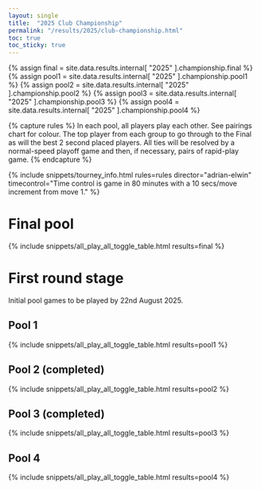 ```yaml
---
layout: single
title:  "2025 Club Championship"
permalink: "/results/2025/club-championship.html"
toc: true
toc_sticky: true
---
```


{% assign final = site.data.results.internal[ "2025" ].championship.final %}
{% assign pool1 = site.data.results.internal[ "2025" ].championship.pool1 %}
{% assign pool2 = site.data.results.internal[ "2025" ].championship.pool2 %}
{% assign pool3 = site.data.results.internal[ "2025" ].championship.pool3 %}
{% assign pool4 = site.data.results.internal[ "2025" ].championship.pool4 %}

{% capture rules %}
In each pool, all players play each other. See pairings chart for colour.
The top player from each group to go through to the Final as will the best 2 second placed players.
All ties will be resolved by a normal-speed playoff game and then, if necessary, pairs of rapid-play game.
{% endcapture %}

{% include snippets/tourney_info.html rules=rules director="adrian-elwin" timecontrol="Time control is game in 80 minutes with a 10 secs/move increment from move 1." %}

# Final pool

{% include snippets/all_play_all_toggle_table.html results=final %}

# First round stage

Initial pool games to be played by 22nd August 2025.

## Pool 1

{% include snippets/all_play_all_toggle_table.html results=pool1 %}

## Pool 2 (completed)

{% include snippets/all_play_all_toggle_table.html results=pool2 %}

## Pool 3 (completed)

{% include snippets/all_play_all_toggle_table.html results=pool3 %}

## Pool 4

{% include snippets/all_play_all_toggle_table.html results=pool4 %}
